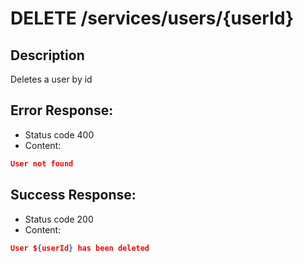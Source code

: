 # DELETE /services/users/{userId}

## Description
Deletes a user by id

## Error Response:
* Status code 400
* Content:
```json
User not found
```

## Success Response:
* Status code 200
* Content:

```json
User ${userId} has been deleted
```